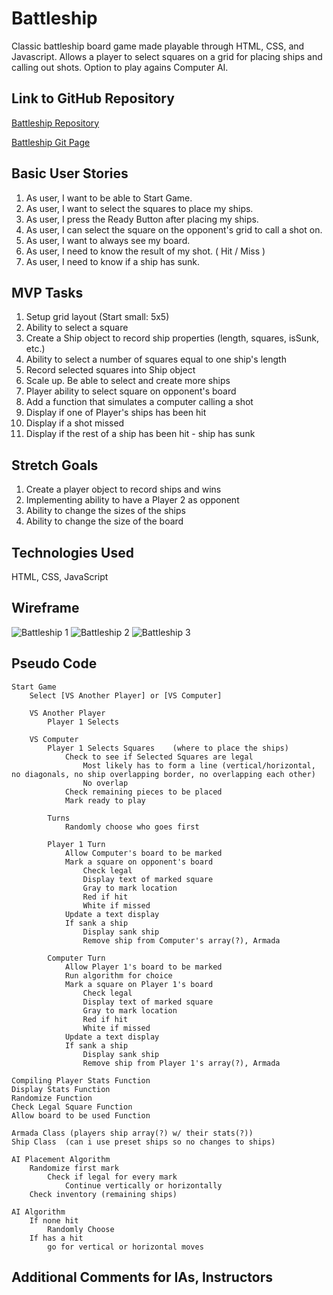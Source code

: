 # Battleship

Classic battleship board game made playable through HTML, CSS, and Javascript. Allows a player to select squares on a grid for placing ships and calling out shots. Option to play agains Computer AI.

## Link to GitHub Repository
[Battleship Repository](https://github.com/mdechavez5/Battleship)

[Battleship Git Page](https://mdechavez5.github.io/Battleship/)

## Basic User Stories
1. As user, I want to be able to Start Game.
2. As user, I want to select the squares to place my ships.
3. As user, I press the Ready Button after placing my ships.
4. As user, I can select the square on the opponent's grid to call a shot on.
5. As user, I want to always see my board.
6. As user, I need to know the result of my shot. ( Hit / Miss )
7. As user, I need to know if a ship has sunk.

## MVP Tasks
1. Setup grid layout (Start small: 5x5)
2. Ability to select a square
3. Create a Ship object to record ship properties (length, squares, isSunk, etc.)
4. Ability to select a number of squares equal to one ship's length
5. Record selected squares into Ship object
6. Scale up. Be able to select and create more ships
7. Player ability to select square on opponent's board
8. Add a function that simulates a computer calling a shot
9. Display if one of Player's ships has been hit
10. Display if a shot missed
11. Display if the rest of a ship has been hit - ship has sunk

## Stretch Goals
1. Create a player object to record ships and wins
2. Implementing ability to have a Player 2 as opponent
3. Ability to change the sizes of the ships
4. Ability to change the size of the board

## Technologies Used
HTML, CSS, JavaScript

## Wireframe
![Battleship 1](https://user-images.githubusercontent.com/101363667/163061644-a64930e9-4f46-4ecc-8090-0665263b8bbd.png)
![Battleship 2](https://user-images.githubusercontent.com/101363667/163061659-885a29ed-cf3f-48e7-bfb0-e60038e21dea.png)
![Battleship 3](https://user-images.githubusercontent.com/101363667/163061670-32ea308d-2101-447f-9fb9-f95935389468.png)

## Pseudo Code
```
Start Game
    Select [VS Another Player] or [VS Computer]
    
    VS Another Player
        Player 1 Selects

    VS Computer
        Player 1 Selects Squares    (where to place the ships)
            Check to see if Selected Squares are legal  
                Most likely has to form a line (vertical/horizontal, no diagonals, no ship overlapping border, no overlapping each other)
                No overlap
            Check remaining pieces to be placed
            Mark ready to play
        
        Turns
            Randomly choose who goes first
        
        Player 1 Turn
            Allow Computer's board to be marked
            Mark a square on opponent's board
                Check legal
                Display text of marked square
                Gray to mark location 
                Red if hit
                White if missed
            Update a text display
            If sank a ship
                Display sank ship
                Remove ship from Computer's array(?), Armada

        Computer Turn
            Allow Player 1's board to be marked
            Run algorithm for choice
            Mark a square on Player 1's board
                Check legal
                Display text of marked square
                Gray to mark location
                Red if hit
                White if missed
            Update a text display
            If sank a ship
                Display sank ship
                Remove ship from Player 1's array(?), Armada
```
```
Compiling Player Stats Function
Display Stats Function
Randomize Function
Check Legal Square Function
Allow board to be used Function

Armada Class (players ship array(?) w/ their stats(?))
Ship Class  (can i use preset ships so no changes to ships) 

AI Placement Algorithm
    Randomize first mark
        Check if legal for every mark
            Continue vertically or horizontally
    Check inventory (remaining ships)

AI Algorithm
    If none hit
        Randomly Choose
    If has a hit
        go for vertical or horizontal moves
```

## Additional Comments for IAs, Instructors
